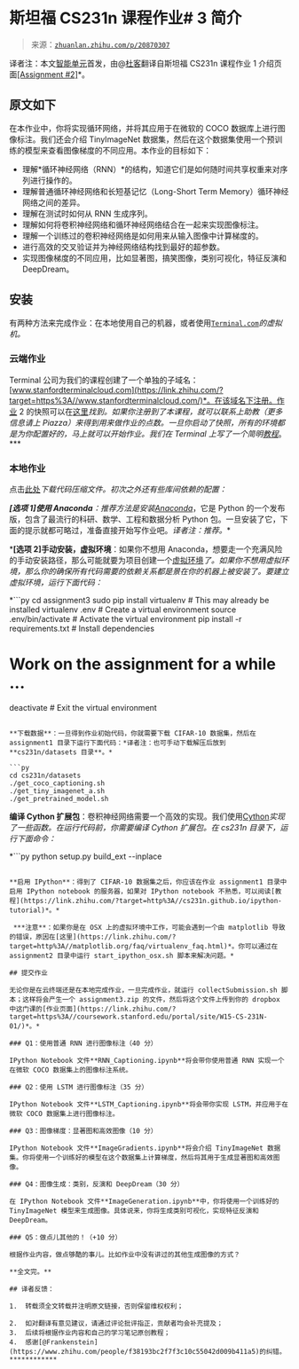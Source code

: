 # 斯坦福 CS231n 课程作业# 3 简介

> 来源：[`zhuanlan.zhihu.com/p/20870307`](https://zhuanlan.zhihu.com/p/21946525)

译者注：本文[智能单元](https://zhuanlan.zhihu.com/intelligentunit)首发，由@[杜客](https://www.zhihu.com/people/du-ke)翻译自斯坦福 CS231n 课程作业 1 介绍页面[[Assignment #2]](https://link.zhihu.com/?target=http%3A//cs231n.github.io/assignments2016/assignment2/)*。

## 原文如下

在本作业中，你将实现循环网络，并将其应用于在微软的 COCO 数据库上进行图像标注。我们还会介绍 TinyImageNet 数据集，然后在这个数据集使用一个预训练的模型来查看图像梯度的不同应用。本作业的目标如下：

*   理解*循环神经网络（RNN）*的结构，知道它们是如何随时间共享权重来对序列进行操作的。
*   理解普通循环神经网络和长短基记忆（Long-Short Term Memory）循环神经网络之间的差异。
*   理解在测试时如何从 RNN 生成序列。
*   理解如何将卷积神经网络和循环神经网络结合在一起来实现图像标注。
*   理解一个训练过的卷积神经网络是如何用来从输入图像中计算梯度的。
*   进行高效的交叉验证并为神经网络结构找到最好的超参数。
*   实现图像梯度的不同应用，比如显著图，搞笑图像，类别可视化，特征反演和 DeepDream。

## 安装

有两种方法来完成作业：在本地使用自己的机器，或者使用[`Terminal.com`](https://link.zhihu.com/?target=http%3A//Terminal.com)*的虚拟机。* 

### 云端作业

Terminal 公司为我们的课程创建了一个单独的子域名：[www.stanfordterminalcloud.com](https://link.zhihu.com/?target=https%3A//www.stanfordterminalcloud.com/)*。在该域名下注册。作业 2 的快照可以在[这里](https://link.zhihu.com/?target=https%3A//www.stanfordterminalcloud.com/snapshot/49f5a1ea15dc424aec19155b3398784d57c55045435315ce4f8b96b62819ef65)*找到。如果你注册到了本课程，就可以联系上助教（更多信息请上 Piazza）来得到用来做作业的点数。一旦你启动了快照，所有的环境都是为你配置好的，马上就可以开始作业。我们在 Terminal 上写了一个简明[教程](https://link.zhihu.com/?target=http%3A//cs231n.github.io/terminal-tutorial/)*。*** 

### 本地作业

点击[此处](https://link.zhihu.com/?target=http%3A//cs231n.stanford.edu/winter1516_assignment3.zip)*下载代码压缩文件。初次之外还有些库间依赖的配置：*

 ***[选项 1]使用 Anaconda**：推荐方法是安装[Anaconda](https://link.zhihu.com/?target=https%3A//www.continuum.io/downloads)*，它是 Python 的一个发布版，包含了最流行的科研、数学、工程和数据分析 Python 包。一旦安装了它，下面的提示就都可略过，准备直接开始写作业吧。*译者注：推荐。**

 ***[选项 2]手动安装，虚拟环境**：如果你不想用 Anaconda，想要走一个充满风险的手动安装路径，那么可能就要为项目创建一个[虚拟环境](https://link.zhihu.com/?target=http%3A//docs.python-guide.org/en/latest/dev/virtualenvs/)*了。如果你不想用虚拟环境，那么你的确保所有代码需要的依赖关系都是景在你的机器上被安装了。要建立虚拟环境，运行下面代码：*

 *```py
cd assignment3
sudo pip install virtualenv      # This may already be installed
virtualenv .env                  # Create a virtual environment
source .env/bin/activate         # Activate the virtual environment
pip install -r requirements.txt  # Install dependencies
# Work on the assignment for a while ...
deactivate                       # Exit the virtual environment 
```

**下载数据**：一旦得到作业初始代码，你就需要下载 CIFAR-10 数据集，然后在 assignment1 目录下运行下面代码：*译者注：也可手动下载解压后放到**cs231n/datasets 目录**。*

```py
cd cs231n/datasets 
./get_coco_captioning.sh
./get_tiny_imagenet_a.sh
./get_pretrained_model.sh 
```

**编译 Cython 扩展包**：卷积神经网络需要一个高效的实现。我们使用[Cython](https://link.zhihu.com/?target=http%3A//cython.org/)*实现了一些函数。在运行代码前，你需要编译 Cython 扩展包。在 cs231n 目录下，运行下面命令：*

 *```py
python setup.py build_ext --inplace 
```

**启用 IPython**：得到了 CIFAR-10 数据集之后，你应该在作业 assignment1 目录中启用 IPython notebook 的服务器，如果对 IPython notebook 不熟悉，可以阅读[教程](https://link.zhihu.com/?target=http%3A//cs231n.github.io/ipython-tutorial)*。* 

 ***注意**：如果你是在 OSX 上的虚拟环境中工作，可能会遇到一个由 matplotlib 导致的错误，原因在[这里](https://link.zhihu.com/?target=http%3A//matplotlib.org/faq/virtualenv_faq.html)*。你可以通过在 assignment2 目录中运行 start_ipython_osx.sh 脚本来解决问题。*

## 提交作业

无论你是在云终端还是在本地完成作业，一旦完成作业，就运行 collectSubmission.sh 脚本；这样将会产生一个 assignment3.zip 的文件，然后将这个文件上传到你的 dropbox 中这门课的[作业页面](https://link.zhihu.com/?target=https%3A//coursework.stanford.edu/portal/site/W15-CS-231N-01/)*。*

### Q1：使用普通 RNN 进行图像标注（40 分）

IPython Notebook 文件**RNN_Captioning.ipynb**将会带你使用普通 RNN 实现一个在微软 COCO 数据集上的图像标注系统。

### Q2：使用 LSTM 进行图像标注（35 分）

IPython Notebook 文件**LSTM_Captioning.ipynb**将会带你实现 LSTM，并应用于在微软 COCO 数据集上进行图像标注。

### Q3：图像梯度：显著图和高效图像（10 分）

IPython Notebook 文件**ImageGradients.ipynb**将会介绍 TinyImageNet 数据集。你将使用一个训练好的模型在这个数据集上计算梯度，然后将其用于生成显著图和高效图像。

### Q4：图像生成：类别，反演和 DeepDream（30 分）

在 IPython Notebook 文件**ImageGeneration.ipynb**中，你将使用一个训练好的 TinyImageNet 模型来生成图像。具体说来，你将生成类别可视化，实现特征反演和 DeepDream。

### Q5：做点儿其他的！（+10 分）

根据作业内容，做点够酷的事儿。比如作业中没有讲过的其他生成图像的方式？

**全文完。**

## 译者反馈：

1.  转载须全文转载并注明原文链接，否则保留维权权利；

2.  如对翻译有意见建议，请通过评论批评指正，贡献者均会补充提及；
3.  后续将根据作业内容和自己的学习笔记原创教程；
4.  感谢[@Frankenstein](https://www.zhihu.com/people/f38193bc2f7f3c10c55042d009b411a5)的纠错。************